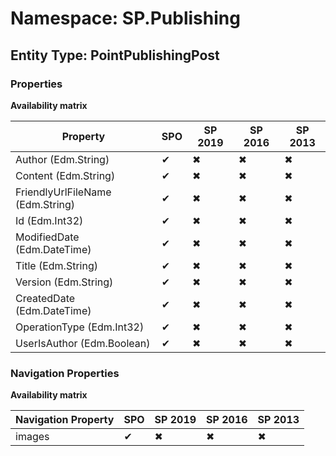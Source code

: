 # Namespace: SP.Publishing
## Entity Type: PointPublishingPost

### Properties

**Availability matrix**

Property | SPO | SP 2019 | SP 2016 | SP 2013
----------|-----|---------|---------|--------
Author (Edm.String) | ✔ | ✖ | ✖ | ✖
Content (Edm.String) | ✔ | ✖ | ✖ | ✖
FriendlyUrlFileName (Edm.String) | ✔ | ✖ | ✖ | ✖
Id (Edm.Int32) | ✔ | ✖ | ✖ | ✖
ModifiedDate (Edm.DateTime) | ✔ | ✖ | ✖ | ✖
Title (Edm.String) | ✔ | ✖ | ✖ | ✖
Version (Edm.String) | ✔ | ✖ | ✖ | ✖
CreatedDate (Edm.DateTime) | ✔ | ✖ | ✖ | ✖
OperationType (Edm.Int32) | ✔ | ✖ | ✖ | ✖
UserIsAuthor (Edm.Boolean) | ✔ | ✖ | ✖ | ✖

### Navigation Properties

**Availability matrix**

Navigation Property | SPO | SP 2019 | SP 2016 | SP 2013
----------|-----|---------|---------|--------
images | ✔ | ✖ | ✖ | ✖
